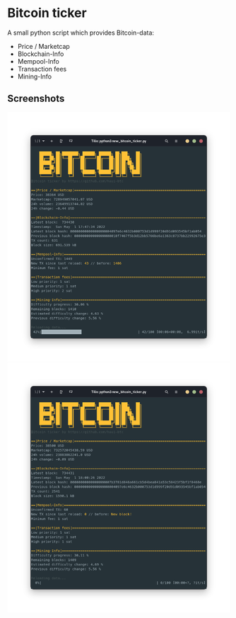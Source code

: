 # Bitcoin ticker

A small python script which provides Bitcoin-data:
- Price / Marketcap
- Blockchain-Info
- Mempool-Info
- Transaction fees
- Mining-Info

## Screenshots

![App Screenshot](https://github.com/haui-btc/Bitcoin_ticker/blob/main/screen.png?raw=true)
![App Screenshot](https://github.com/haui-btc/Bitcoin_ticker/blob/main/screen_new_block.png?raw=true)
